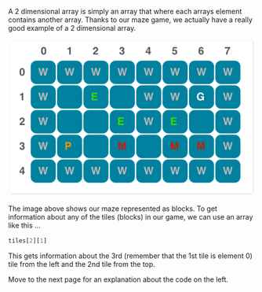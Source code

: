 A 2 dimensional array is simply an array that where each arrays element contains another array. Thanks to our maze game, we actually have a really good example of a 2 dimensional array.

![](.guides/img/2d-array.png)

The image above shows our maze represented as blocks. To get information about any of the tiles (blocks) in our game, we can use an array like this ...

```javascript
tiles[2][1]
```

This gets information about the 3rd (remember that the 1st tile is element 0) tile from the left and the 2nd tile from the top.

Move to the next page for an explanation about the code on the left.


